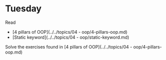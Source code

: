# Tuesday

Read

-  [4 pillars of OOP](../../topics/04 - oop/4-pillars-oop.md)
-  [Static keyword](../../topics/04 - oop/static-keyword.md)

Solve the exercises found in [4 pillars of OOP](../../topics/04 - oop/4-pillars-oop.md)

